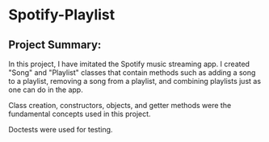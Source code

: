 # Spotify-Playlist
## Project Summary:
In this project, I have imitated the Spotify music streaming app. I created "Song" and "Playlist" classes that contain methods such as adding a song to a playlist,
removing a song from a playlist, and combining playlists just as one can do in the app.

Class creation, constructors, objects, and getter methods were the fundamental concepts used in this project.

Doctests were used for testing.
